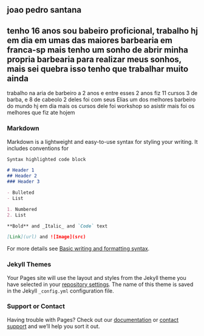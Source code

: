 ## joao pedro santana 

## tenho 16 anos sou babeiro proficional, trabalho hj em dia em umas das maiores barbearia em franca-sp mais tenho um sonho de abrir minha propria barbearia para realizar meus sonhos, mais sei quebra isso tenho que trabalhar muito ainda 

trabalho na aria de barbeiro a 2 anos e entre esses 2 anos fiz 11 cursos 3 de barba, e 8 de cabeolo 2 deles foi com seus Elias um dos melhores barbeiro do mundo hj em dia mais os cursos dele foi workshop so asistir mais foi os melhores que fiz ate hojem 
### Markdown

Markdown is a lightweight and easy-to-use syntax for styling your writing. It includes conventions for

```markdown
Syntax highlighted code block

# Header 1
## Header 2
### Header 3

- Bulleted
- List

1. Numbered
2. List

**Bold** and _Italic_ and `Code` text

[Link](url) and ![Image](src)
```

For more details see [Basic writing and formatting syntax](https://docs.github.com/en/github/writing-on-github/getting-started-with-writing-and-formatting-on-github/basic-writing-and-formatting-syntax).

### Jekyll Themes

Your Pages site will use the layout and styles from the Jekyll theme you have selected in your [repository settings](https://github.com/joaopedro8767/portfolio/settings/pages). The name of this theme is saved in the Jekyll `_config.yml` configuration file.

### Support or Contact

Having trouble with Pages? Check out our [documentation](https://docs.github.com/categories/github-pages-basics/) or [contact support](https://support.github.com/contact) and we’ll help you sort it out.
